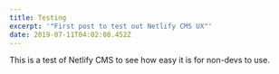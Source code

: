 ```yaml
---
title: Testing
excerpt: '"First post to test out Netlify CMS UX"'
date: 2019-07-11T04:02:08.452Z
---
```

This is a test of Netlify CMS to see how easy it is for non-devs to use.
